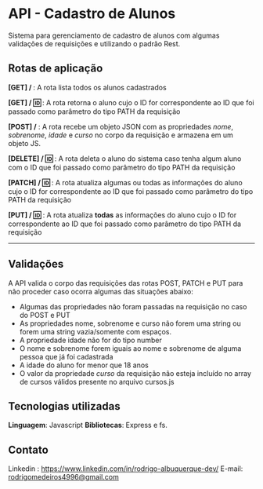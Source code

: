# API - Cadastro de Alunos
Sistema para gerenciamento de cadastro de alunos com algumas validações de requisições e utilizando o padrão Rest.

## Rotas de aplicação
<b>[GET] / </b> : A rota lista todos os alunos cadastrados

<b>[GET] / :id: </b> : A rota retorna o aluno cujo o ID for correspondente ao ID que foi passado como parâmetro do tipo PATH da requisição

<b>[POST] /</b> : A rota recebe um objeto JSON com as propriedades *nome*, *sobrenome*, *idade* e *curso* no corpo da requisição e armazena em um objeto JS.

<b>[DELETE] / :id:</b> : A rota deleta o aluno do sistema caso tenha algum aluno com o ID que foi passado como parâmetro do tipo PATH da requisição

<b>[PATCH] / :id:</b> : A rota atualiza algumas ou todas as informações do aluno cujo o ID for correspondente ao ID que foi passado como parâmetro do tipo PATH da requisição

<b>[PUT] / :id:</b> : A rota atualiza <b>todas</b> as informações do aluno cujo o ID for correspondente ao ID que foi passado como parâmetro do tipo PATH da requisição

---
## Validações

A API valida o corpo das requisições das rotas POST, PATCH e PUT para não proceder caso ocorra algumas das situações abaixo:

- Algumas das propriedades não foram passadas na requisição no caso do POST e PUT
- As propriedades nome, sobrenome e curso não forem uma string ou forem uma string vazia/somente com espaços.
- A propriedade idade não for do tipo number
- O nome e sobrenome forem iguais ao nome e sobrenome de alguma pessoa que já foi cadastrada
- A idade do aluno for menor que 18 anos
- O valor da propriedade *curso* da requisição não esteja incluído no array de cursos válidos presente no arquivo cursos.js

## Tecnologias utilizadas

<b>Linguagem</b>: Javascript
<b>Bibliotecas</b>: Express e fs.

## Contato

Linkedin : https://www.linkedin.com/in/rodrigo-albuquerque-dev/
E-mail: rodrigomedeiros4996@gmail.com